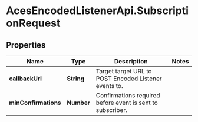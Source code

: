 # AcesEncodedListenerApi.SubscriptionRequest

## Properties
Name | Type | Description | Notes
------------ | ------------- | ------------- | -------------
**callbackUrl** | **String** | Target target URL to POST Encoded Listener events to. | 
**minConfirmations** | **Number** | Confirmations required before event is sent to subscriber. | 


